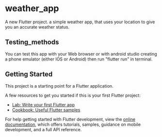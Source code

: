 # weather_app

A new Flutter project.
a simple weather app, that uses your location to give you an accurate weather status.

## Testing_methods
You can test this app with your Web browser or with android studio creating a phone emulator (either IOS or Android)
then run "flutter run" in terminal.
## Getting Started

This project is a starting point for a Flutter application.

A few resources to get you started if this is your first Flutter project:

- [Lab: Write your first Flutter app](https://docs.flutter.dev/get-started/codelab)
- [Cookbook: Useful Flutter samples](https://docs.flutter.dev/cookbook)

For help getting started with Flutter development, view the
[online documentation](https://docs.flutter.dev/), which offers tutorials,
samples, guidance on mobile development, and a full API reference.
